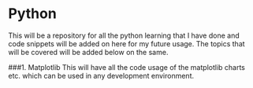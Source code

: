 # Python
   This will be a repository for all the python learning that I have done and code snippets will be added on here for my future usage. The topics that will be covered will be added below on the same.
   
###1. Matplotlib
   This will have all the code usage of the matplotlib charts etc. which can be used in any development environment.
   
